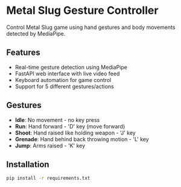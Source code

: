 # Metal Slug Gesture Controller

Control Metal Slug game using hand gestures and body movements detected by MediaPipe.

## Features
- Real-time gesture detection using MediaPipe
- FastAPI web interface with live video feed
- Keyboard automation for game control
- Support for 5 different gestures/actions

## Gestures
- **Idle**: No movement - no key press
- **Run**: Hand forward - 'D' key (move forward)
- **Shoot**: Hand raised like holding weapon - 'J' key
- **Grenade**: Hand behind back throwing motion - 'L' key  
- **Jump**: Arms raised - 'K' key

## Installation
```bash
pip install -r requirements.txt